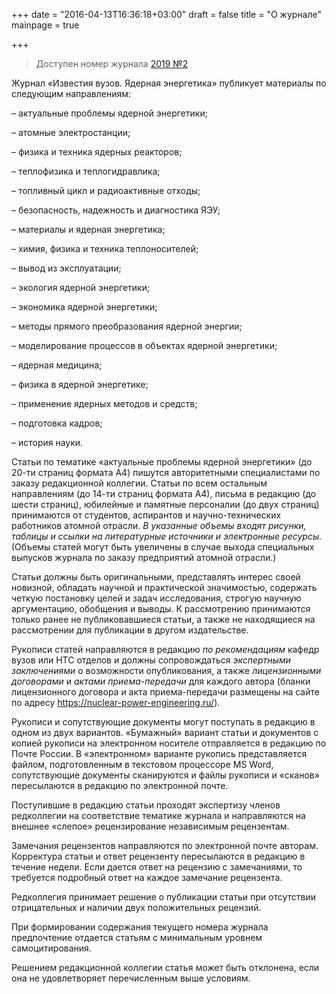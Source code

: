 +++
date = "2016-04-13T16:36:18+03:00"
draft = false
title = "О журнале"
mainpage = true

+++

> Доступен номер журнала  [2019 №2](/issue/2019-02/)

Журнал «Известия вузов. Ядерная энергетика» публикует материалы по
следующим направлениям:

– актуальные проблемы ядерной энергетики;

– атомные электростанции;

– физика и техника ядерных реакторов;

– теплофизика и теплогидравлика;

– топливный цикл и радиоактивные отходы;

– безопасность, надежность и диагностика ЯЭУ;

– материалы и ядерная энергетика;

– химия, физика и техника теплоносителей;

– вывод из эксплуатации;

– экология ядерной энергетики;

– экономика ядерной энергетики;

– методы прямого преобразования ядерной энергии;

– моделирование процессов в объектах ядерной энергетики;

– ядерная медицина;

– физика в ядерной энергетике;

– применение ядерных методов и средств;

– подготовка кадров;

– история науки.

Статьи по тематике «актуальные проблемы ядерной энергетики» (до 20-ти
страниц формата А4) пишутся авторитетными специалистами по заказу
редакционной коллегии. Статьи по всем остальным направлениям (до 14-ти
страниц формата А4), письма в редакцию (до шести страниц), юбилейные и
памятные персоналии (до двух страниц) принимаются от студентов,
аспирантов и научно-технических работников атомной отрасли. *В указанные
объемы входят рисунки, таблицы и ссылки на литературные источники и
электронные ресурсы.* (Объемы статей могут быть увеличены в случае
выхода специальных выпусков журнала по заказу предприятий атомной
отрасли.)

Статьи должны быть оригинальными, представлять интерес своей новизной,
обладать научной и практической значимостью, содержать четкую постановку
целей и задач исследования, строгую научную аргументацию, обобщения и
выводы. К рассмотрению принимаются только ранее не публиковавшиеся
статьи, а также не находящиеся на рассмотрении для публикации в другом
издательстве.

Рукописи статей направляются в редакцию *по рекомендациям* кафедр вузов
или НТС отделов и должны сопровождаться *экспертными заключениями* о
возможности опубликования, а также *лицензионными договорами* и *актами
приема-передачи* для каждого автора (бланки лицензионного договора и
акта приема-передачи размещены на сайте по адресу
https://nuclear-power-engineering.ru/).

Рукописи и сопутствующие документы могут поступать в редакцию в одном из
двух вариантов. «Бумажный» вариант статьи и документов с копией рукописи
на электронном носителе отправляется в редакцию по Почте России. В
«электронном» варианте рукопись представляется файлом, подготовленным в
текстовом процессоре MS Word, сопутствующие документы сканируются и
файлы рукописи и «сканов» пересылаются в редакцию по электронной почте.

Поступившие в редакцию статьи проходят экспертизу членов редколлегии на
соответствие тематике журнала и направляются на внешнее «слепое»
рецензирование независимым рецензентам.

Замечания рецензентов направляются по электронной почте авторам.
Корректура статьи и ответ рецензенту пересылаются в редакцию в течение
недели. Если дается ответ на рецензию с замечаниями, то требуется
подробный ответ на каждое замечание рецензента.

Редколлегия принимает решение о публикации статьи при отсутствии
отрицательных и наличии двух положительных рецензий.

При формировании содержания текущего номера журнала предпочтение
отдается статьям с минимальным уровнем самоцитирования.

Решением редакционной коллегии статья может быть отклонена, если она не
удовлетворяет перечисленным выше условиям.
